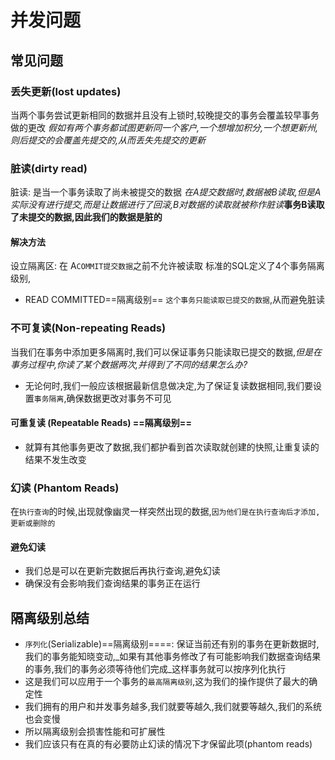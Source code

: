 # 并发问题


## 常见问题

### 丢失更新(lost updates)
当两个事务尝试更新相同的数据并且没有上锁时,较晚提交的事务会覆盖较早事务做的更改
_假如有两个事务都试图更新同一个客户,一个想增加积分,一个想更新州,则后提交的会覆盖先提交的,从而丢失先提交的更新_

### 脏读(dirty read)
脏读: 是当一个事务读取了尚未被提交的数据
_在A提交数据时,数据被B读取,但是A实际没有进行提交,而是让数据进行了回滚,B对数据的读取就被称作脏读_**事务B读取了未提交的数据,因此我们的数据是脏的**
#### 解决方法
设立隔离区: 在 A`COMMIT提交数据`之前不允许被读取
标准的SQL定义了4个事务隔离级别,
* READ COMMITTED==隔离级别== `这个事务只能读取已提交的数据`,从而避免脏读

### 不可复读(Non-repeating Reads)

当我们在事务中添加更多隔离时,我们可以保证事务只能读取已提交的数据,_但是在事务过程中,你读了某个数据两次,并得到了不同的结果怎么办?_
* 无论何时,我们一般应该根据最新信息做决定,为了保证复读数据相同,我们要设置`事务隔离`,确保数据更改对事务不可见
#### 可重复读 (Repeatable Reads) ==隔离级别==
* 就算有其他事务更改了数据,我们都护看到首次读取就创建的快照,让重复读的结果不发生改变


### 幻读 (Phantom Reads)
在`执行查询`的时候,出现就像幽灵一样突然出现的数据,`因为他们是在执行查询后才添加,更新或删除的`
#### 避免幻读
* 我们总是可以在更新完数据后再执行查询,避免幻读
* 确保没有会影响我们查询结果的事务正在运行


## 隔离级别总结
* `序列化`(Serializable)==隔离级别====: 保证当前还有别的事务在更新数据时,我们的事务能知晓变动,_如果有其他事务修改了有可能影响我们数据查询结果的事务,我们的事务必须等待他们完成_这样事务就可以按序列化执行
* 这是我们可以应用于一个事务的`最高隔离级别`,这为我们的操作提供了最大的确定性
* 我们拥有的用户和并发事务越多,我们就要等越久,我们就要等越久,我们的系统也会变慢
* 所以隔离级别会损害性能和可扩展性
* 我们应该只有在真的有必要防止幻读的情况下才保留此项(phantom reads)




